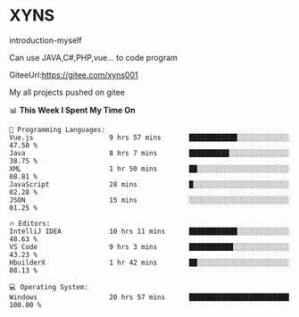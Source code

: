 # XYNS
introduction-myself

Can use JAVA,C#,PHP,vue... to code program

GiteeUrl:https://gitee.com/xyns001

My all projects pushed on gitee

<!--START_SECTION:waka-->
📊 **This Week I Spent My Time On** 

```text
💬 Programming Languages: 
Vue.js                   9 hrs 57 mins       ████████████░░░░░░░░░░░░░   47.50 % 
Java                     8 hrs 7 mins        ██████████░░░░░░░░░░░░░░░   38.75 % 
XML                      1 hr 50 mins        ██░░░░░░░░░░░░░░░░░░░░░░░   08.81 % 
JavaScript               28 mins             █░░░░░░░░░░░░░░░░░░░░░░░░   02.28 % 
JSON                     15 mins             ░░░░░░░░░░░░░░░░░░░░░░░░░   01.25 % 

🔥 Editors: 
IntelliJ IDEA            10 hrs 11 mins      ████████████░░░░░░░░░░░░░   48.63 % 
VS Code                  9 hrs 3 mins        ███████████░░░░░░░░░░░░░░   43.23 % 
HbuilderX                1 hr 42 mins        ██░░░░░░░░░░░░░░░░░░░░░░░   08.13 % 

💻 Operating System: 
Windows                  20 hrs 57 mins      █████████████████████████   100.00 % 
```


<!--END_SECTION:waka-->

